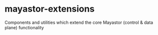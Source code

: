 # mayastor-extensions
Components and utilities which extend the core Mayastor (control &amp; data plane) functionality
